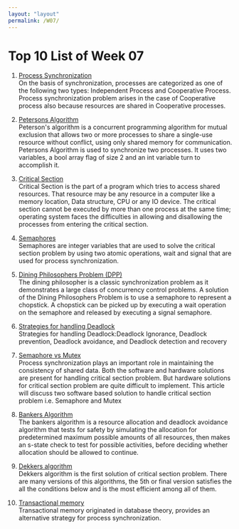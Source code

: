 ```yaml
---
layout: "layout"
permalink: /W07/
---
```


# Top 10 List of Week 07

1. [Process Synchronization](https://www.geeksforgeeks.org/introduction-of-process-synchronization/)<br>
On the basis of synchronization, processes are categorized as one of the following two types: Independent Process and Cooperative Process.
Process synchronization problem arises in the case of Cooperative process also because resources are shared in Cooperative processes.

2. [Petersons Algorithm](https://www.geeksforgeeks.org/petersons-algorithm-in-process-synchronization/)<br>
Peterson's algorithm is a concurrent programming algorithm for mutual exclusion that allows two or more processes to share a single-use resource without conflict, using only shared memory for communication.
Petersons Algorithm is used to synchronize two processes. It uses two variables, a bool array flag of size 2 and an int variable turn to accomplish it.

3. [Critical Section](https://www.javatpoint.com/os-critical-section-problem)<br>
Critical Section is the part of a program which tries to access shared resources. That resource may be any resource in a computer like a memory location, Data structure, CPU or any IO device.
The critical section cannot be executed by more than one process at the same time; operating system faces the difficulties in allowing and disallowing the processes from entering the critical section.

4. [Semaphores](https://www.tutorialspoint.com/semaphores-in-operating-system)<br>
Semaphores are integer variables that are used to solve the critical section problem by using two atomic operations, wait and signal that are used for process synchronization.

5. [Dining Philosophers Problem (DPP)](https://www.tutorialspoint.com/dining-philosophers-problem-dpp)<br>
The dining philosopher is a classic synchronization problem as it demonstrates a large class of concurrency control problems.
A solution of the Dining Philosophers Problem is to use a semaphore to represent a chopstick. A chopstick can be picked up by executing a wait operation on the semaphore and released by executing a signal semaphore.

6. [Strategies for handling Deadlock](https://www.javatpoint.com/os-strategies-for-handling-deadlock)<br>
Strategies for handling Deadlock:Deadlock Ignorance, Deadlock prevention, Deadlock avoidance, and Deadlock detection and recovery

7. [Semaphore vs Mutex](https://techdifferences.com/difference-between-semaphore-and-mutex.html)<br>
Process synchronization plays an important role in maintaining the consistency of shared data. Both the software and hardware solutions are present for handling critical section problem. But hardware solutions for critical section problem are quite difficult to implement. 
This article will discuss two software based solution to handle critical section problem i.e. Semaphore and Mutex

8. [Bankers Algorithm](https://www.geeksforgeeks.org/bankers-algorithm-in-operating-system-2/)<br>
The bankers algorithm is a resource allocation and deadlock avoidance algorithm that tests for safety by simulating the allocation for predetermined maximum possible amounts of all resources, then makes an s-state check to test for possible activities, before deciding whether allocation should be allowed to continue.

9. [Dekkers algorithm](https://www.tutorialspoint.com/dekker-s-algorithm-in-operating-system)<br>
Dekkers algorithm is the first solution of critical section problem. There are many versions of this algorithms, the 5th or final version satisfies the all the conditions below and is the most efficient among all of them.

10. [Transactional memory](https://www.tutorialspoint.com/transactional-memory)<br>
Transactional memory originated in database theory, provides an alternative strategy for process synchronization.
